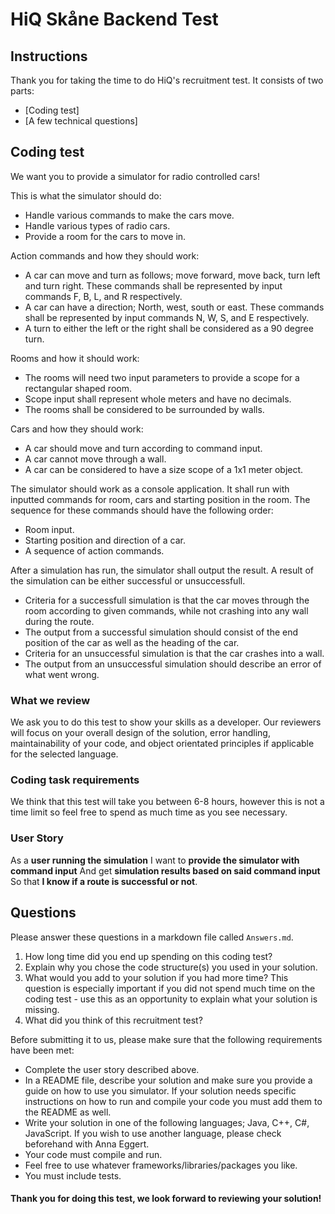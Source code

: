 # HiQ Skåne Backend Test

## Instructions

Thank you for taking the time to do HiQ's recruitment test. It consists of two parts:

- [Coding test]
- [A few technical questions]

## Coding test

We want you to provide a simulator for radio controlled cars!

This is what the simulator should do:

- Handle various commands to make the cars move.
- Handle various types of radio cars.
- Provide a room for the cars to move in.

Action commands and how they should work:

- A car can move and turn as follows; move forward, move back, turn left and turn right. These commands shall be represented by input commands F, B, L, and R respectively.
- A car can have a direction; North, west, south or east. These commands shall be represented by input commands N, W, S, and E respectively.
- A turn to either the left or the right shall be considered as a 90 degree turn.

Rooms and how it should work:

- The rooms will need two input parameters to provide a scope for a rectangular shaped room.
- Scope input shall represent whole meters and have no decimals.
- The rooms shall be considered to be surrounded by walls.

Cars and how they should work:

- A car should move and turn according to command input.
- A car cannot move through a wall.
- A car can be considered to have a size scope of a 1x1 meter object.

The simulator should work as a console application. It shall run with inputted commands for room, cars and starting position in the room. The sequence for these commands should have the following order:

- Room input.
- Starting position and direction of a car.
- A sequence of action commands.

After a simulation has run, the simulator shall output the result. A result of the simulation can be either successful or unsuccessfull.

- Criteria for a successfull simulation is that the car moves through the room according to given commands, while not crashing into any wall during the route.
- The output from a successful simulation should consist of the end position of the car as well as the heading of the car.
- Criteria for an unsuccessful simulation is that the car crashes into a wall.
- The output from an unsuccessful simulation should describe an error of what went wrong.

### What we review

We ask you to do this test to show your skills as a developer. Our reviewers will focus on your overall design of the solution, error handling, maintainability of your code, and object orientated principles if applicable for the selected language.

### Coding task requirements

We think that this test will take you between 6-8 hours, however this is not a time limit so feel free to spend as much time as you see necessary.

### User Story

As a **user running the simulation**
I want to **provide the simulator with command input**
And get **simulation results based on said command input**
So that **I know if a route is successful or not**.

## Questions

Please answer these questions in a markdown file called `Answers.md`.

1. How long time did you end up spending on this coding test?
2. Explain why you chose the code structure(s) you used in your solution.
3. What would you add to your solution if you had more time? This question is especially important if you did not spend much time on the coding test - use this as an opportunity to explain what your solution is missing.
4. What did you think of this recruitment test?

Before submitting it to us, please make sure that the following requirements have been met:

- Complete the user story described above.
- In a README file, describe your solution and make sure you provide a guide on how to use you simulator. If your solution needs specific instructions on how to run and compile your code you must add them to the README as well.
- Write your solution in one of the following languages; Java, C++, C#, JavaScript. If you wish to use another language, please check beforehand with Anna Eggert.
- Your code must compile and run.
- Feel free to use whatever frameworks/libraries/packages you like.
- You must include tests.

#### Thank you for doing this test, we look forward to reviewing your solution!
